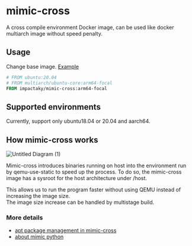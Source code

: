 # mimic-cross

A cross compile environment Docker image,
can be used like docker multiarch image without speed penalty.

## Usage

Change base image. [Example](/example/binutils.dockerfile)  

```Dockerfile
# FROM ubuntu:20.04
# FROM multiarch/ubuntu-core:arm64-focal
FROM impactaky/mimic-cross:arm64-focal
```

## Supported environments

Currently, support only ubuntu18.04 or 20.04 and aarch64. 

## How mimic-cross works

![Untitled Diagram (1)](https://user-images.githubusercontent.com/37619203/131243313-c4f6264f-621c-47b6-981b-a76f4ec7902f.png)


Mimic-cross introduces binaries running on host into the environment run by qemu-use-static to speed up the process.
To do so, the mimic-cross image has a sysroot for the host architecture under /host.

This allows us to run the program faster without using QEMU instead of increasing the image size.  
The image size increase can be handled by multistage build.

### More details

* [apt package management in mimic-cross](docs/apt-get.md)
* [about mimic python](docs/python3.md)



